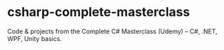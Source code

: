 # csharp-complete-masterclass
Code &amp; projects from the Complete C# Masterclass (Udemy) – C#, .NET, WPF, Unity basics.
